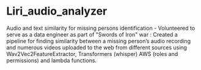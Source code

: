 # Liri_audio_analyzer
Audio and text similarity for missing persons identification - Volunteered to serve as a data
engineer as part of "Swords of Iron" war : Created a pipeline for finding similarity between a missing
person’s audio recording and numerous videos uploaded to the web from different sources using
Wav2Vec2FeatureExtractor, Transformers (whisper) AWS (roles and permissions) and lambda
functions.
